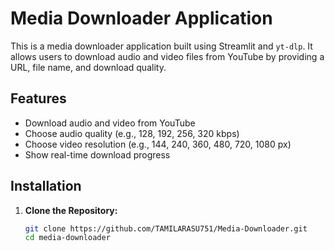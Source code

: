 # Media Downloader Application

This is a media downloader application built using Streamlit and `yt-dlp`. It allows users to download audio and video files from YouTube by providing a URL, file name, and download quality.

## Features

- Download audio and video from YouTube
- Choose audio quality (e.g., 128, 192, 256, 320 kbps)
- Choose video resolution (e.g., 144, 240, 360, 480, 720, 1080 px)
- Show real-time download progress

## Installation

1. **Clone the Repository:**

   ```bash
   git clone https://github.com/TAMILARASU751/Media-Downloader.git
   cd media-downloader
